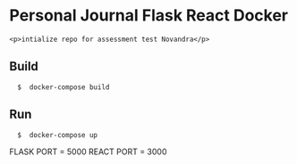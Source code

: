 # Personal Journal Flask React Docker
    <p>intialize repo for assessment test Novandra</p>

## Build
```
  $  docker-compose build
```

## Run
```
  $  docker-compose up
```

FLASK PORT = 5000
REACT PORT = 3000